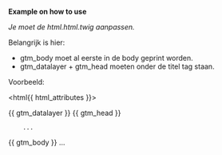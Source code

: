 **Example on how to use**

*Je moet de html.html.twig aanpassen.*

Belangrijk is hier:
 - gtm_body moet al eerste in de body geprint worden.
 - gtm_datalayer + gtm_head moeten onder de titel tag staan.

Voorbeeld:

<!DOCTYPE html>
 <html{{ html_attributes }}>
   <head>
     <meta http-equiv="X-UA-Compatible" content="IE=edge">
     <head-placeholder token="{{ placeholder_token|raw }}">
     <title>{{ head_title|safe_join(' | ') }}</title>
       {{ gtm_datalayer }}
       {{ gtm_head }}
    
        ...
   
   </head>
   <body{{ attributes.addClass(body_classes) }}>
     {{ gtm_body }}
     ...
    
   </body>
 </html>
